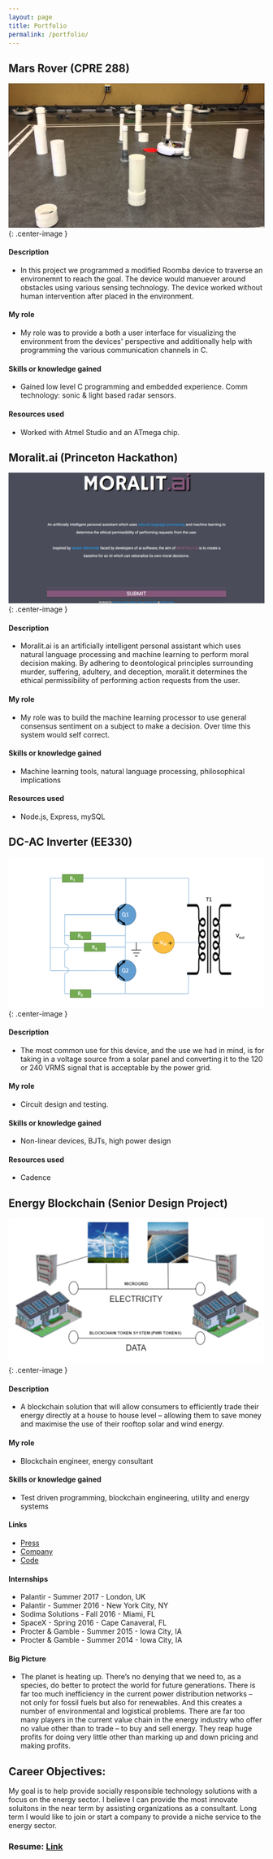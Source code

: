 ```yaml
---
layout: page
title: Portfolio
permalink: /portfolio/
---
```


## Mars Rover (CPRE 288)

![alt text](https://raw.githubusercontent.com/bgeils/bgeils.github.io/master/images/marsrover.jpg){: .center-image }

#### Description
* In this project we programmed a modified Roomba device to traverse an environemnt to reach the goal. The device would manuever around obstacles using various sensing technology. The device worked without human intervention after placed in the environment.

#### My role
* My role was to provide a both a user interface for visualizing the environment from the devices' perspective and additionally help with programming the various communication channels in C.

#### Skills or knowledge gained
* Gained low level C programming and embedded experience. Comm technology: sonic & light based radar sensors.

#### Resources used
* Worked with Atmel Studio and an ATmega chip.

## Moralit.ai (Princeton Hackathon)

![alt text](https://raw.githubusercontent.com/bgeils/bgeils.github.io/master/images/moralit.png){: .center-image }

#### Description
* Moralit.ai is an artificially intelligent personal assistant which uses natural language processing and machine learning to perform moral decision making. By adhering to deontological principles surrounding murder, suffering, adultery, and deception, moralit.it determines the ethical permissibility of performing action requests from the user.

#### My role
* My role was to build the machine learning processor to use general consensus sentiment on a subject to make a decision. Over time this system would self correct. 

#### Skills or knowledge gained
* Machine learning tools, natural language processing, philosophical implications

#### Resources used
* Node.js, Express, mySQL 

## DC-AC Inverter (EE330)

![alt text](https://raw.githubusercontent.com/bgeils/bgeils.github.io/master/images/ee330.png){: .center-image }

#### Description
* The most common use for this device, and the use we had in mind, is for taking in a voltage source from a solar panel and converting it to the 120 or 240 VRMS signal that is acceptable by the power grid.

#### My role
* Circuit design and testing.

#### Skills or knowledge gained
* Non-linear devices, BJTs, high power design

#### Resources used
* Cadence

## Energy Blockchain (Senior Design Project)

![alt text](https://raw.githubusercontent.com/bgeils/bgeils.github.io/master/images/energyblockchain.png){: .center-image }

#### Description
* A blockchain solution that will allow consumers to efficiently trade their energy directly at a house to house level – allowing them to save money and maximise the use of their rooftop solar and wind energy. 

#### My role
* Blockchain engineer, energy consultant

#### Skills or knowledge gained
* Test driven programming, blockchain engineering, utility and energy systems

#### Links
* [Press](http://brendongeils.com/energy/)
* [Company](http://pwr.company)
* [Code](https://github.com/bgeils/pwr-blockchain)

#### Internships

* Palantir - Summer 2017 - London, UK
* Palantir - Summer 2016 - New York City, NY
* Sodima Solutions - Fall 2016 - Miami, FL
* SpaceX - Spring 2016 - Cape Canaveral, FL
* Procter & Gamble - Summer 2015 - Iowa City, IA
* Procter & Gamble - Summer 2014 - Iowa City, IA

#### Big Picture
* The planet is heating up. There’s no denying that we need to, as a species, do better to protect the world for future generations. There is far too much inefficiency in the current power distribution networks – not only for fossil fuels but also for renewables. And this creates a number of environmental and logistical problems. There are far too many players in the current value chain in the energy industry who offer no value other than to trade – to buy and sell energy. They reap huge profits for doing very little other than marking up and down pricing and making profits.

## Career Objectives:

My goal is to help provide socially responsible technology solutions with a focus on the energy sector. I believe I can provide the most innovate soluitons in the near term by assisting organizations as a consultant. Long term I would like to join or start a company to provide a niche service to the energy sector.

### Resume: [Link](https://raw.githubusercontent.com/bgeils/bgeils.github.io/master/images/BrendonGeilsResume.pdf)
